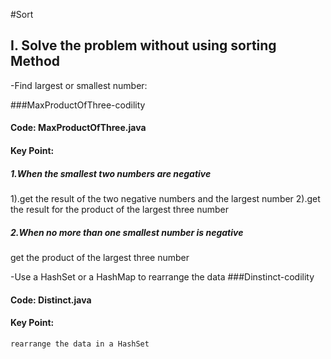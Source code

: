#Sort
## I. Solve the problem without using sorting Method
-Find largest or smallest number:

###MaxProductOfThree-codility
#### Code: MaxProductOfThree.java 
#### Key Point:
##### 1.When the smallest two numbers are negative
  1).get the result of the two negative numbers and the largest number
  2).get the result for the product of the largest three number   
##### 2.When no more than one smallest number is negative
   get the product of the largest three number

-Use a HashSet or a HashMap to rearrange the data
###Dinstinct-codility
#### Code: Distinct.java 
#### Key Point: 
	rearrange the data in a HashSet